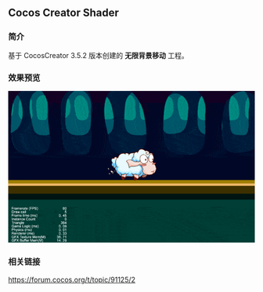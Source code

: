 ## Cocos Creator Shader

### 简介
基于 CocosCreator 3.5.2 版本创建的 **无限背景移动** 工程。

### 效果预览
![image](../../../gif/202206/2022062701.gif)

### 相关链接
https://forum.cocos.org/t/topic/91125/2